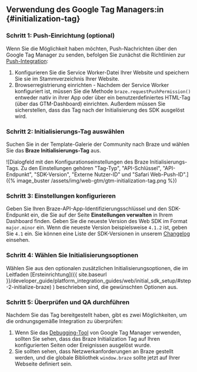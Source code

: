## Verwendung des Google Tag Managers:in {#initialization-tag}

### Schritt 1: Push-Einrichtung (optional)

Wenn Sie die Möglichkeit haben möchten, Push-Nachrichten über den Google Tag Manager zu senden, befolgen Sie zunächst die Richtlinien zur [Push-Integration]({{site.baseurl}}/developer_guide/push_notifications/?sdktab=web):
1. Konfigurieren Sie die Service Worker-Datei Ihrer Website und speichern Sie sie im Stammverzeichnis Ihrer Website.
2. Browserregistrierung einrichten - Nachdem der Service Worker konfiguriert ist, müssen Sie die Methode `braze.requestPushPermission()` entweder nativ in ihrer App oder über ein benutzerdefiniertes HTML-Tag (über das GTM-Dashboard) einrichten. Außerdem müssen Sie sicherstellen, dass das Tag nach der Initialisierung des SDK ausgelöst wird.

### Schritt 2: Initialisierungs-Tag auswählen

Suchen Sie in der Template-Galerie der Community nach Braze und wählen Sie das **Braze Initialisierungs-Tag** aus.

![Dialogfeld mit den Konfigurationseinstellungen des Braze Initialisierungs-Tags. Zu den Einstellungen gehören "Tag-Typ", "API-Schlüssel", "API-Endpunkt", "SDK-Version", "Externe Nutzer-ID" und "Safari Web-Push-ID".]({% image_buster /assets/img/web-gtm/gtm-initialization-tag.png %})

### Schritt 3: Einstellungen konfigurieren

Geben Sie Ihren Braze-API-App-Identifizierungsschlüssel und den SDK-Endpunkt ein, die Sie auf der Seite **Einstellungen verwalten** in Ihrem Dashboard finden. Geben Sie die neueste Version des Web SDK im Format `major.minor` ein. Wenn die neueste Version beispielsweise `4.1.2` ist, geben Sie `4.1` ein. Sie können eine Liste der SDK-Versionen in unserem [Changelog](https://github.com/braze-inc/braze-web-sdk/blob/master/CHANGELOG.md) einsehen.

### Schritt 4: Wählen Sie Initialisierungsoptionen

Wählen Sie aus den optionalen zusätzlichen Initialisierungsoptionen, die im Leitfaden [Ersteinrichtung]({{ site.baseurl }}/developer_guide/platform_integration_guides/web/initial_sdk_setup/#step-2-initialize-braze) ) beschrieben sind, die gewünschten Optionen aus.

### Schritt 5: Überprüfen und QA durchführen

Nachdem Sie das Tag bereitgestellt haben, gibt es zwei Möglichkeiten, um die ordnungsgemäße Integration zu überprüfen:

1. Wenn Sie das [Debugging-Tool](https://support.google.com/tagmanager/answer/6107056?hl=en) von Google Tag Manager verwenden, sollten Sie sehen, dass das Braze Initialization Tag auf Ihren konfigurierten Seiten oder Ereignissen ausgelöst wurde.
2. Sie sollten sehen, dass Netzwerkanforderungen an Braze gestellt werden, und die globale Bibliothek `window.braze` sollte jetzt auf Ihrer Webseite definiert sein.
